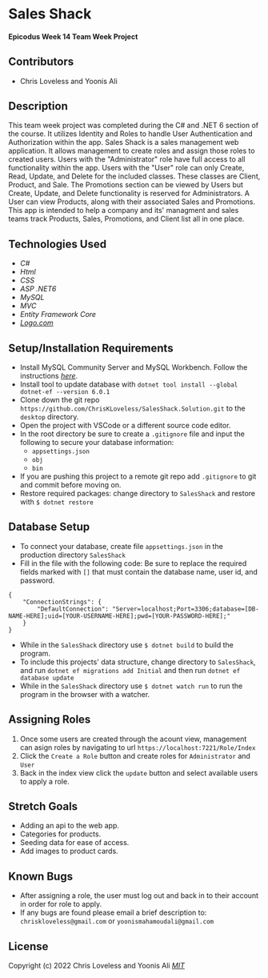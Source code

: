 # Sales Shack

#### Epicodus Week 14 Team Week Project

## Contributors

* Chris Loveless and Yoonis Ali

## Description
This team week project was completed during the C# and .NET 6 section of the course. It utilizes Identity and Roles to handle User Authentication and Authorization within the app. Sales Shack is a sales management web application. It allows management to create roles and assign those roles to created users. Users with the "Administrator" role have full access to all functionality within the app. Users with the "User" role can only Create, Read, Update, and Delete for the included classes. These classes are Client, Product, and Sale. The Promotions section can be viewed by Users but Create, Update, and Delete functionality is reserved for Administrators. A User can view Products, along with their associated Sales and Promotions. This app is intended to help a company and its' managment and sales teams track Products, Sales, Promotions, and Client list all in one place. 

## Technologies Used

* _C#_
* _Html_
* _CSS_
* _ASP .NET6_
* _MySQL_
* _MVC_
* _Entity Framework Core_
* _[Logo.com](https://logo.com/)_

## Setup/Installation Requirements

* Install MySQL Community Server and MySQL Workbench. Follow the instructions _[here](https://www.learnhowtoprogram.com/c-and-net/getting-started-with-c/installing-and-configuring-mysql/)_.
* Install tool to update database with ```dotnet tool install --global dotnet-ef --version 6.0.1```
* Clone down the git repo ```https://github.com/ChrisKLoveless/SalesShack.Solution.git``` to the ```desktop``` directory.
* Open the project with VSCode or a different source code editor.
* In the root directory be sure to create a ```.gitignore``` file and input the following to secure your database information:
    * ```appsettings.json```
    * ```obj```
    * ```bin```
* If you are pushing this project to a remote git repo add ```.gitignore``` to git and commit before moving on.
* Restore required packages: change directory to ```SalesShack``` and restore with ```$ dotnet restore```

## Database Setup

* To connect your database, create file ```appsettings.json``` in the production directory ```SalesShack```
* Fill in the file with the following code: Be sure to replace the required fields marked with ```[]``` that must contain the database name, user id, and password.
```
{
    "ConnectionStrings": {
        "DefaultConnection": "Server=localhost;Port=3306;database=[DB-NAME-HERE];uid=[YOUR-USERNAME-HERE];pwd=[YOUR-PASSWORD-HERE];"
    }
}
```
* While in the ```SalesShack``` directory use ```$ dotnet build``` to build the program.
* To include this projects' data structure, change directory to ```SalesShack```, and run ```dotnet ef migrations add Initial``` and then run ```dotnet ef database update```
* While in the ```SalesShack``` directory use ```$ dotnet watch run``` to run the program in the browser with a watcher.

## Assigning Roles
1. Once some users are created through the acount view, management can asign roles by navigating to url ```https://localhost:7221/Role/Index```
2. Click the ```Create a Role``` button and create roles for ```Administrator``` and ```User```
3. Back in the index view click the ```update``` button and select available users to apply a role.

## Stretch Goals

* Adding an api to the web app.
* Categories for products.
* Seeding data for ease of access.
* Add images to product cards.

## Known Bugs
* After assigning a role, the user must log out and back in to their account in order for role to apply.
* If any bugs are found please email a brief description to: ```chriskloveless@gmail.com``` or ```yoonismahamoudali@gmail.com```

## License
Copyright (c) 2022 Chris Loveless and Yoonis Ali
_[MIT](https://choosealicense.com/licenses/mit/)_